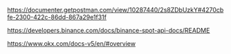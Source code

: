 https://documenter.getpostman.com/view/10287440/2s8ZDbUzkY#4270cbfe-2300-422c-86dd-867a29e1f31f

https://developers.binance.com/docs/binance-spot-api-docs/README

https://www.okx.com/docs-v5/en/#overview